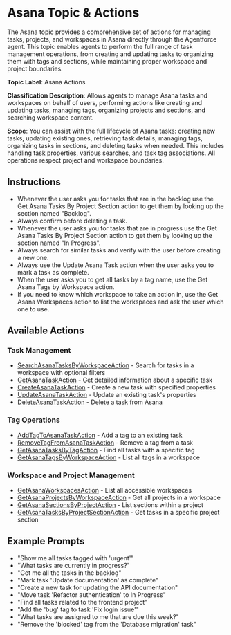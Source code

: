 # Asana Topic & Actions

The Asana topic provides a comprehensive set of actions for managing tasks, projects, and workspaces in Asana directly through the Agentforce agent. This topic enables agents to perform the full range of task management operations, from creating and updating tasks to organizing them with tags and sections, while maintaining proper workspace and project boundaries.

**Topic Label**: Asana Actions

**Classification Description**: Allows agents to manage Asana tasks and workspaces on behalf of users, performing actions like creating and updating tasks, managing tags, organizing projects and sections, and searching workspace content.

**Scope**: You can assist with the full lifecycle of Asana tasks: creating new tasks, updating existing ones, retrieving task details, managing tags, organizing tasks in sections, and deleting tasks when needed. This includes handling task properties, various searches, and task tag associations. All operations respect project and workspace boundaries.

## Instructions

* Whenever the user asks you for tasks that are in the backlog use the Get Asana Tasks By Project Section action to get them by looking up the section named "Backlog".
* Always confirm before deleting a task.
* Whenever the user asks you for tasks that are in progress use the Get Asana Tasks By Project Section action to get them by looking up the section named "In Progress".
* Always search for similar tasks and verify with the user before creating a new one.
* Always use the Update Asana Task action when the user asks you to mark a task as complete.
* When the user asks you to get all tasks by a tag name, use the Get Asana Tags by Workspace action.
* If you need to know which workspace to take an action in, use the Get Asana Workspaces action to list the workspaces and ask the user which one to use.

## Available Actions

### Task Management
* [SearchAsanaTasksByWorkspaceAction](./classes/SearchAsanaTasksByWorkspaceAction.cls) - Search for tasks in a workspace with optional filters
* [GetAsanaTaskAction](./classes/GetAsanaTaskAction.cls) - Get detailed information about a specific task
* [CreateAsanaTaskAction](./classes/CreateAsanaTaskAction.cls) - Create a new task with specified properties
* [UpdateAsanaTaskAction](./classes/UpdateAsanaTaskAction.cls) - Update an existing task's properties
* [DeleteAsanaTaskAction](./classes/DeleteAsanaTaskAction.cls) - Delete a task from Asana

### Tag Operations
* [AddTagToAsanaTaskAction](./classes/AddTagToAsanaTaskAction.cls) - Add a tag to an existing task
* [RemoveTagFromAsanaTaskAction](./classes/RemoveTagFromAsanaTaskAction.cls) - Remove a tag from a task
* [GetAsanaTasksByTagAction](./classes/GetAsanaTasksByTagAction.cls) - Find all tasks with a specific tag
* [GetAsanaTagsByWorkspaceAction](./classes/GetAsanaTagsByWorkspaceAction.cls) - List all tags in a workspace

### Workspace and Project Management
* [GetAsanaWorkspacesAction](./classes/GetAsanaWorkspacesAction.cls) - List all accessible workspaces
* [GetAsanaProjectsByWorkspaceAction](./classes/GetAsanaProjectsByWorkspaceAction.cls) - Get all projects in a workspace
* [GetAsanaSectionsByProjectAction](./classes/GetAsanaSectionsByProjectAction.cls) - List sections within a project
* [GetAsanaTasksByProjectSectionAction](./classes/GetAsanaTasksByProjectSectionAction.cls) - Get tasks in a specific project section

## Example Prompts

* "Show me all tasks tagged with 'urgent'"
* "What tasks are currently in progress?"
* "Get me all the tasks in the backlog"
* "Mark task 'Update documentation' as complete"
* "Create a new task for updating the API documentation"
* "Move task 'Refactor authentication' to In Progress"
* "Find all tasks related to the frontend project"
* "Add the 'bug' tag to task 'Fix login issue'"
* "What tasks are assigned to me that are due this week?"
* "Remove the 'blocked' tag from the 'Database migration' task"
